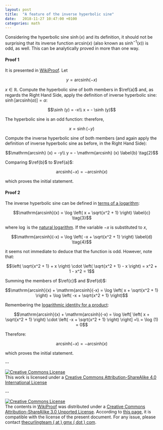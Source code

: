 ```yaml
---
layout: post
title:  "A feature of the inverse hyperbolic sine"
date:   2018-11-27 10:47:00 +0100
categories: math
---
```


Considering the hyperbolic sine $\sinh(x)$ and its definition, it should not be surprising that its inverse function $\mathrm{arcsin}(x)$ (also known as $\sinh^{-1}(x)$) is odd, as well. This can be analytically proved in more than one way.

#### Proof 1

It is presented in [WikiProof](https://proofwiki.org/wiki/Inverse_Hyperbolic_Sine_is_Odd_Function). Let

$$y = \mathrm{arcsinh}(-x) \label{a} \tag{1}$$

$x \in \mathbb{R}$. Compute the hyperbolic sine of both members in $\ref{a}$ and, as regards the Right Hand Side, apply the definition of inverse hyperbolic sine: $\sinh \left[ \mathrm{arcsinh}(\alpha) \right] = \alpha$:

$$\sinh (y) = -x\\
x = - \sinh (y)$$

The hyperbolic sine is an odd function: therefore,

$$x = \sinh (-y)$$

Compute the inverse hyperbolic sine of both members (and again apply the definition of inverse hyperbolic sine as before, in the Right Hand Side):

$$\mathrm{arcsinh} (x) = -y\\
y = - \mathrm{arcsinh} (x) \label{b} \tag{2}$$

Comparing $\ref{b}$ to $\ref{a}$:

$$\mathrm{arcsinh} (-x) = - \mathrm{arcsinh} (x)$$

which proves the initial statement.


#### Proof 2

The inverse hyperbolic sine can be defined in [terms of a logarithm](https://en.wikipedia.org/wiki/Inverse_hyperbolic_functions#Inverse_hyperbolic_sine):

$$\mathrm{arcsinh}(x) = \log \left( x + \sqrt{x^2 + 1} \right) \label{c} \tag{3}$$

where $\log$ is the [natural logarithm](https://en.wikipedia.org/wiki/Natural_logarithm). If the variable $-x$ is substituted to $x$,

$$\mathrm{arcsinh}(-x) = \log \left( -x + \sqrt{x^2 + 1} \right) \label{d} \tag{4}$$

it seems not immediate to deduce that the function is odd. However, note that:

$$\left( \sqrt{x^2 + 1} + x \right) \cdot \left( \sqrt{x^2 + 1} - x \right) = x^2 + 1 - x^2 = 1$$

Summing the members of $\ref{c}$ and $\ref{d}$:

$$\mathrm{arcsinh}(x) + \mathrm{arcsinh}(-x) = \log \left( x + \sqrt{x^2 + 1} \right) + \log \left( -x + \sqrt{x^2 + 1} \right)$$

Remembering the [logarithmic identity for a product](https://en.wikipedia.org/wiki/Logarithm#Logarithmic_identities):

$$\mathrm{arcsinh}(x) + \mathrm{arcsinh}(-x) = \log \left[ \left( x + \sqrt{x^2 + 1} \right) \cdot \left( -x + \sqrt{x^2 + 1} \right) \right] =\\
= \log (1) = 0$$

Therefore:

$$\mathrm{arcsinh}(-x) = - \mathrm{arcsinh}(x)$$

which proves the initial statement.

--

<a rel="license" href="http://creativecommons.org/licenses/by-sa/4.0/"><img alt="Creative Commons License" style="border-width:0" src="https://i.creativecommons.org/l/by-sa/4.0/88x31.png" /></a><br />This work is licensed under a <a rel="license" href="http://creativecommons.org/licenses/by-sa/4.0/">Creative Commons Attribution-ShareAlike 4.0 International License</a>

--

<a rel="license" href="http://creativecommons.org/licenses/by-sa/3.0/"><img alt="Creative Commons License" style="border-width:0" src="https://i.creativecommons.org/l/by-sa/3.0/80x15.png" /></a><br />The contents in [WikiProof](https://proofwiki.org/wiki/Inverse_Hyperbolic_Sine_is_Odd_Function) was distributed under a <a rel="license" href="http://creativecommons.org/licenses/by-sa/3.0/">Creative Commons Attribution-ShareAlike 3.0 Unported License</a>. According to [this page](https://creativecommons.org/share-your-work/licensing-considerations/compatible-licenses), it is compatible with the license of the present document. For any issue, please contact <a class="u-email" href="mailto:thecurlingteam ( at ) gmx ( dot ) com">thecurlingteam ( at ) gmx ( dot ) com</a>.

